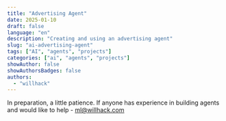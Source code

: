 ```yaml
---
title: "Advertising Agent"
date: 2025-01-10
draft: false
language: "en"
description: "Creating and using an advertising agent"
slug: "ai-advertising-agent"
tags: ["AI", "agents", "projects"]
categories: ["ai", "agents", "projects"]
showAuthor: false
showAuthorsBadges: false
authors:
  - "willhack"
---
```


In preparation, a little patience. If anyone has experience in building agents and would like to help - ml@willhack.com